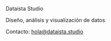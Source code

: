 Dataista Studio

Diseño, análisis y visualización de datos

Contacto: [hola@dataista.studio](mailto:hola@dataista.studio)